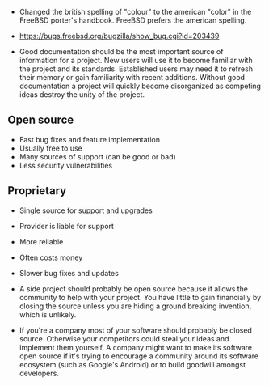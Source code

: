 * Changed the british spelling of "colour" to the american "color" in the FreeBSD porter's handbook. FreeBSD prefers the american spelling.

* https://bugs.freebsd.org/bugzilla/show_bug.cgi?id=203439

* Good documentation should be the most important source of information for a project. New users will use it to become familiar with the project and its standards. Established users may need it to refresh their memory or gain familiarity with recent additions. Without good documentation a project will quickly become disorganized as competing ideas destroy the unity of the project.

## Open source
* Fast bug fixes and feature implementation
* Usually free to use
* Many sources of support (can be good or bad)
* Less security vulnerabilities

## Proprietary
* Single source for support and upgrades
* Provider is liable for support
* More reliable
* Often costs money
* Slower bug fixes and updates

* A side project should probably be open source because it allows the community to help with your project. You have little to gain financially by closing the source unless you are hiding a ground breaking invention, which is unlikely. 

* If you're a company most of your software should probably be closed source. Otherwise your competitors could steal your ideas and implement them yourself. A company might want to make its software open source if it's trying to encourage a community around its software ecosystem (such as Google's Android) or to build goodwill amongst developers.